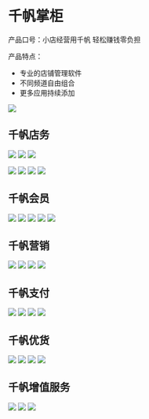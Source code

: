# 千帆掌柜

产品口号：小店经营用千帆 轻松赚钱零负担

产品特点：
- 专业的店铺管理软件
- 不同频道自由组合
- 更多应用持续添加

![](img/qfzg/PPT/幻灯片05.png)

## 千帆店务

![](img/qfzg/PPT/幻灯片06.png)
![](img/qfzg/PPT/幻灯片07.png)
![](img/qfzg/PPT/幻灯片08.png)

![](img/qfzg/PPT/幻灯片10.png)
![](img/qfzg/PPT/幻灯片11.png)
![](img/qfzg/PPT/幻灯片12.png)
![](img/qfzg/PPT/幻灯片13.png)

## 千帆会员

![](img/qfzg/PPT/幻灯片14.png)
![](img/qfzg/PPT/幻灯片15.png)
![](img/qfzg/PPT/幻灯片16.png)
![](img/qfzg/PPT/幻灯片17.png)
![](img/qfzg/PPT/幻灯片18.png)

## 千帆营销
![](img/qfzg/PPT/幻灯片19.png)
![](img/qfzg/PPT/幻灯片20.png)
![](img/qfzg/PPT/幻灯片21.png)
![](img/qfzg/PPT/幻灯片22.png)

## 千帆支付

![](img/qfzg/PPT/幻灯片23.png)
![](img/qfzg/PPT/幻灯片24.png)
![](img/qfzg/PPT/幻灯片25.png)
![](img/qfzg/PPT/幻灯片26.png)

## 千帆优货

![](img/qfzg/PPT/幻灯片27.png)
![](img/qfzg/PPT/幻灯片28.png)
![](img/qfzg/PPT/幻灯片29.png)
![](img/qfzg/PPT/幻灯片30.png)

## 千帆增值服务
![](img/qfzg/PPT/幻灯片31.png)
![](img/qfzg/PPT/幻灯片32.png)
![](img/qfzg/PPT/幻灯片33.png)






